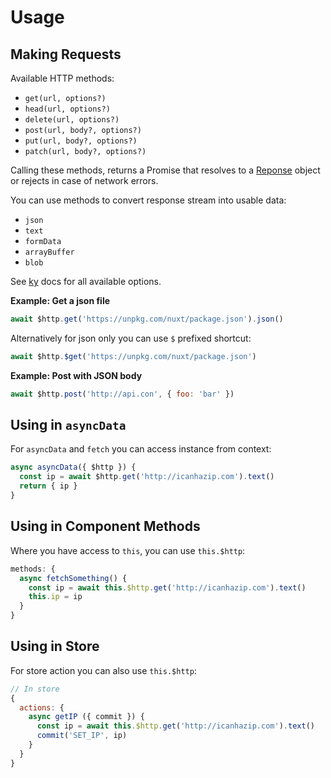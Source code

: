 # Usage

## Making Requests

Available HTTP methods:

- `get(url, options?)`
- `head(url, options?)`
- `delete(url, options?)`
- `post(url, body?, options?)`
- `put(url, body?, options?)`
- `patch(url, body?, options?)`

Calling these methods, returns a Promise that resolves to a [Reponse](https://developer.mozilla.org/en-US/docs/Web/API/Response) object or rejects in case of network errors.

You can use methods to convert response stream into usable data:

- `json`
- `text`
- `formData`
- `arrayBuffer`
- `blob`

See [ky](https://github.com/sindresorhus/ky#options) docs for all available options.

**Example: Get a json file**

```js
await $http.get('https://unpkg.com/nuxt/package.json').json()
```

Alternatively for json only you can use `$` prefixed shortcut:

```js
await $http.$get('https://unpkg.com/nuxt/package.json')
```

**Example: Post with JSON body**

```js
await $http.post('http://api.con', { foo: 'bar' })
```

## Using in `asyncData`

For `asyncData` and `fetch` you can access instance from context:

```js
async asyncData({ $http }) {
  const ip = await $http.get('http://icanhazip.com').text()
  return { ip }
}
```

## Using in Component Methods

Where you have access to `this`, you can use `this.$http`:

```js
methods: {
  async fetchSomething() {
    const ip = await this.$http.get('http://icanhazip.com').text()
    this.ip = ip
  }
}
```

## Using in Store

For store action you can also use `this.$http`:

```js
// In store
{
  actions: {
    async getIP ({ commit }) {
      const ip = await this.$http.get('http://icanhazip.com').text()
      commit('SET_IP', ip)
    }
  }
}
```
